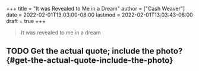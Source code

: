 +++
title = "It was Revealed to Me in a Dream"
author = ["Cash Weaver"]
date = 2022-02-01T13:03:00-08:00
lastmod = 2022-02-01T13:03:43-08:00
draft = true
+++

> It was revealed to me in a dream


## <span class="org-todo todo TODO">TODO</span> Get the actual quote; include the photo? {#get-the-actual-quote-include-the-photo}

